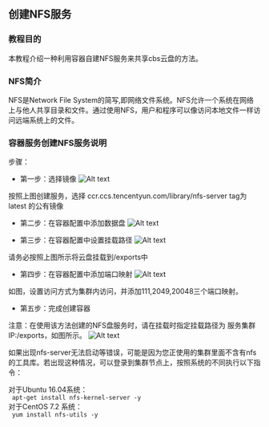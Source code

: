 ## 创建NFS服务

### 教程目的
本教程介绍一种利用容器自建NFS服务来共享cbs云盘的方法。

### NFS简介
NFS是Network File System的简写,即网络文件系统。NFS允许一个系统在网络上与他人共享目录和文件。通过使用NFS，用户和程序可以像访问本地文件一样访问远端系统上的文件。

### 容器服务创建NFS服务说明

步骤：

- 第一步：选择镜像
![Alt text](https://mc.qcloudimg.com/static/img/6238482728fbffc531c9b029bcf78eff/image.png)

按照上图创建服务，选择 ccr.ccs.tencentyun.com/library/nfs-server tag为latest 的公有镜像

- 第二步：在容器配置中添加数据盘
![Alt text](https://mc.qcloudimg.com/static/img/89ad7eed50c60acb52c2769f5886e809/image.png)

- 第三步：在容器配置中设置挂载路径
![Alt text](https://mc.qcloudimg.com/static/img/a54be48bcbe8e24410361b5a2860c43f/image.png)

请务必按照上图所示将云盘挂载到/exports中

- 第四步：在容器配置中添加端口映射
![Alt text](https://mc.qcloudimg.com/static/img/821631db6da25f46a4446d947c66cdde/image.png)

如图，设置访问方式为集群内访问，并添加111,2049,20048三个端口映射。

- 第五步：完成创建容器

注意：在使用该方法创建的NFS盘服务时，请在挂载时指定挂载路径为 服务集群IP:/exports，如图所示。
![Alt text](https://mc.qcloudimg.com/static/img/c1f4835904370122094124950cb0df37/image.png)

如果出现nfs-server无法启动等错误，可能是因为您正使用的集群里面不含有nfs的工具库。若出现这种情况，可以登录到集群节点上，按照系统的不同执行以下指令：

对于Ubuntu 16.04系统：  
<code>
  apt-get install nfs-kernel-server -y
</code>  
对于CentOS 7.2 系统：  
<code>
  yum install nfs-utils -y
</code>  
